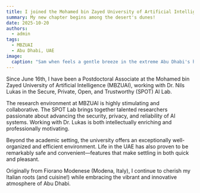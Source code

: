 ```yaml
---
title: I joined the Mohamed bin Zayed University of Artificial Intelligence (MBZUAI) as a Postdoctoral Associate!
summary: My new chapter begins among the desert's dunes!
date: 2025-10-20
authors:
  - admin
tags:
  - MBZUAI
  - Abu Dhabi, UAE
image:
  caption: "Sam when feels a gentle breeze in the extreme Abu Dhabi's hot July"
---
```


Since June 16th, I have been a Postdoctoral Associate at the Mohamed bin Zayed University of Artificial Intelligence (MBZUAI), working with Dr. Nils Lukas in the Secure, Private, Open, and Trustworthy (SPOT) AI Lab.

The research environment at MBZUAI is highly stimulating and collaborative. The SPOT Lab brings together talented researchers passionate about advancing the security, privacy, and reliability of AI systems. Working with Dr. Lukas is both intellectually enriching and professionally motivating.

Beyond the academic setting, the university offers an exceptionally well-organized and efficient environment. Life in the UAE has also proven to be remarkably safe and convenient—features that make settling in both quick and pleasant.

Originally from Fiorano Modenese (Modena, Italy), I continue to cherish my Italian roots (and cuisine!) while embracing the vibrant and innovative atmosphere of Abu Dhabi.
